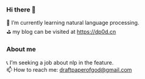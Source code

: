 ### Hi there 👋
🌱 I’m currently learning natural language processing.<br/>
⛳ my blog can be visited at https://dp0d.cn

### About me
📞 I’m seeking a job about nlp in the feature.<br/>
📫 How to reach me: draftpaperofgod@gmail.com
